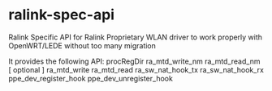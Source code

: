 # ralink-spec-api
Ralink Specific API for Ralink Proprietary WLAN driver to work properly with OpenWRT/LEDE without too many migration

It provides the following API:
  procRegDir
  ra_mtd_write_nm
  ra_mtd_read_nm
  [ optional ]
    ra_mtd_write
    ra_mtd_read
    ra_sw_nat_hook_tx
    ra_sw_nat_hook_rx
    ppe_dev_register_hook
    ppe_dev_unregister_hook
